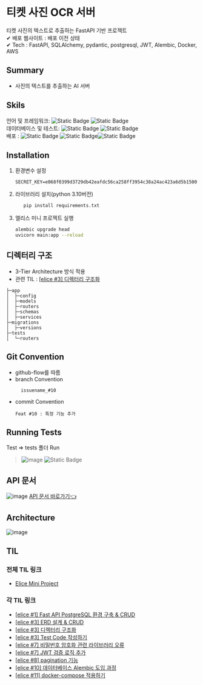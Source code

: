 # 티켓 사진 OCR 서버

티켓 사진의 텍스트로 추출하는 FastAPI 기반 프로젝트<br>
✔ 배포 웹사이트 : 배포 이전 상태 <br>
✔ Tech : FastAPI, SQLAlchemy, pydantic, postgresql, JWT, Alembic, Docker, AWS<br>

## Summary

- 사진의 텍스트를 추출하는 AI 서버

## Skils

언어 및
프레임워크: ![Static Badge](https://img.shields.io/badge/Python-3.10-Blue) ![Static Badge](https://img.shields.io/badge/FastAPI-0.104.1-Blue)<br/>
데이터베이스 및
테스트: ![Static Badge](https://img.shields.io/badge/PostgreSQL-13-Green) ![Static Badge](https://img.shields.io/badge/Pytest-7.4.3-Pink) <br/>
배포 : ![Static Badge](https://img.shields.io/badge/Linux-Red) ![Static Badge](https://img.shields.io/badge/AWS-Orange)![Static Badge](https://img.shields.io/badge/Docker-Blue) <br/>

## Installation

1. 환경변수 설정
   ```env
   SECRET_KEY=e068f0399d3729db42eafdc56ca258ff3954c38a24ac423a6d5b15005378785c
   ```
2. 라이브러리 설치(python 3.10버전)
   ```bash
      pip install requirements.txt
   ```
3. 엘리스 미니 프로젝트 실행
    ```bash
   alembic upgrade head
   uvicorn main:app --reload
    ```

## 디렉터리 구조

- 3-Tier Architecture 방식 적용
- 관련 TIL : [[elice #3] 디렉터리 구조화](https://www.notion.so/gabang2/elice-3-c9a18a905bd84e0dabcfbd4b7806db3e)

```angular2html
├─app
│  ├─config
│  ├─models
│  ├─routers
│  ├─schemas
│  ├─services
├─migrations
│  ├─versions
├─tests
│  └─routers
```

## Git Convention

- github-flow를 따름
- branch Convention
  ```angular2html
    issuename_#10
  ```
- commit Convention
  ```
  Feat #10 : 특정 기능 추가
  ```

## Running Tests

Test
=> tests 폴더 Run
> ![image](https://github.com/gabang2/elice_mini_project/assets/82714785/eeb3c59c-a25c-4437-9a0e-4c8571598bdc)
![Static Badge](https://img.shields.io/badge/Test_Passed-4/5-green)<br/>

## API 문서

![image](https://github.com/gabang2/elice_mini_project/assets/82714785/4324a516-ee70-4be5-8858-1e9f5c353689)
[API 문서 바로가기👈](http://54.180.102.238:8080/docs#/)

## Architecture

![image](https://github.com/gabang2/elice_mini_project/assets/82714785/9011fff4-2492-4e2e-a0a1-f7dc275d5fc5)

## TIL

### 전체 TIL 링크

- [Elice Mini Project](https://www.notion.so/gabang2/Elice-Mini-Project-1973c99d39354a3685e66ef5df0650b6)

### 각 TIL 링크

- [[elice #1] Fast API PostgreSQL 환경 구축 & CRUD](https://www.notion.so/gabang2/elice-1-Fast-API-PostgreSQL-CRUD-3dce6a6a243f4c539ef06a842d1a824b)
- [[elice #3] ERD 설계 & CRUD](https://www.notion.so/gabang2/elice-3-ERD-CRUD-fc7a6a0e768f4692848ac1697ee684c4)
- [[elice #3] 디렉터리 구조화](https://www.notion.so/gabang2/elice-3-c9a18a905bd84e0dabcfbd4b7806db3e)
- [[elice #3] Test Code 작성하기](https://www.notion.so/gabang2/elice-3-Test-Code-09f1666bcd6d4f23a3912a7c0b1a09fb)
- [[elice #7] 비밀번호 암호화 관련 라이브러리 오류](https://www.notion.so/gabang2/elice-7-473cf400134f41fdb341080eebfce01e)
- [[elice #7] JWT 검증 로직 추가](https://www.notion.so/gabang2/elice-7-JWT-bf8bfff659064c6fbbcf7826b76ec057)
- [[elice #8] pagination 기능](https://www.notion.so/gabang2/elice-8-pagination-d31e74bd3f1248de98f0ddea41f10c7c)
- [[elice #10] 데이터베이스 Alembic 도입 과정](https://www.notion.so/gabang2/elice-10-Alembic-734a2bcd2f1240bea7aed89c48da7299)
- [[elice #11] docker-compose 적용하기 ](https://www.notion.so/gabang2/elice-11-docker-compose-ddbf076bc0364104bb385fc978f62c9a)